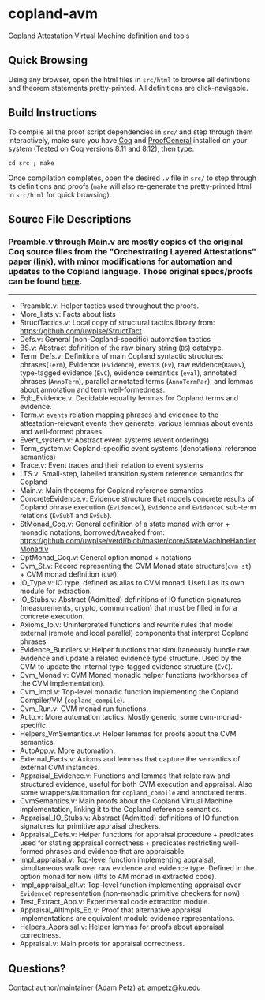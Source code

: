 # copland-avm
Copland Attestation Virtual Machine definition and tools

## Quick Browsing

Using any browser, open the html files in `src/html` to browse all definitions and theorem statements pretty-printed.  All definitions are click-navigable.

## Build Instructions

To compile all the proof script dependencies in `src/` and step through them interactively, make sure you have [Coq](https://coq.inria.fr/opam-using.html) and [ProofGeneral](https://proofgeneral.github.io/) installed on your system (Tested on Coq versions 8.11 and 8.12), then type:

`cd src ; make`

Once compilation completes, open the desired `.v` file in `src/` to step through its definitions and proofs (`make` will also re-generate the pretty-printed html in `src/html` for quick browsing).

## Source File Descriptions

### Preamble.v through Main.v are mostly copies of the original Coq source files from the "Orchestrating Layered Attestations" paper [(link)](https://ku-sldg.github.io/copland///resources/copland-post-2019.pdf), with minor modifications for automation and updates to the Copland language.  Those original specs/proofs can be found [here](https://ku-sldg.github.io/copland/software.html).
---
* Preamble.v:  Helper tactics used throughout the proofs.
* More_lists.v:  Facts about lists
* StructTactics.v:  Local copy of structural tactics library from:  https://github.com/uwplse/StructTact
* Defs.v:  General (non-Copland-specific) automation tactics
* BS.v:  Abstract definition of the raw binary string (`BS`) datatype.
* Term_Defs.v:  Definitions of main Copland syntactic structures:  phrases(`Term`), Evidence (`Evidence`), events (`Ev`), raw evidence(`RawEv`), type-tagged evidence (`EvC`), evidence semantics (`eval`), annotated phrases (`AnnoTerm`), parallel annotated terms (`AnnoTermPar`), and lemmas about annotation and term well-formedness.
* Eqb_Evidence.v:  Decidable equality lemmas for Copland terms and evidence.
* Term.v:  `events` relation mapping phrases and evidence to the attestation-relevant events they generate, various lemmas about events and well-formed phrases.
* Event_system.v:  Abstract event systems (event orderings)
* Term_system.v:  Copland-specific event systems (denotational reference semantics)
* Trace.v:  Event traces and their relation to event systems
* LTS.v:  Small-step, labelled transition system reference semantics for Copland
* Main.v:  Main theorems for Copland reference semantics
* ConcreteEvidence.v:  Evidence structure that models concrete results of Copland phrase execution (`EvidenceC`), `Evidence` and `EvidenceC` sub-term relations (`EvSubT` and `EvSub`).
* StMonad_Coq.v:  General definition of a state monad with error + monadic notations, borrowed/tweaked from:  https://github.com/uwplse/verdi/blob/master/core/StateMachineHandlerMonad.v
* OptMonad_Coq.v:  General option monad + notations
* Cvm_St.v:  Record representing the CVM Monad state structure(`cvm_st`) + CVM monad definition (`CVM`).
* IO_Type.v:  IO type, defined as alias to CVM monad.  Useful as its own module for extraction.
* IO_Stubs.v:  Abstract (Admitted) definitions of IO function signatures (measurements, crypto, communication) that must be filled in for a concrete execution.
* Axioms_Io.v:  Uninterpreted functions and rewrite rules that model external (remote and local parallel) components that interpret Copland phrases
* Evidence_Bundlers.v:  Helper functions that simultaneously bundle raw evidence and update a related evidence type structure.  Used by the CVM to update the internal type-tagged evidence structure (`EvC`).  
* Cvm_Monad.v:  CVM Monad monadic helper functions (workhorses of the CVM implementation).
* Cvm_Impl.v:  Top-level monadic function implementing the Copland Compiler/VM (`copland_compile`).
* Cvm_Run.v:  CVM monad run functions.
* Auto.v:  More automation tactics.  Mostly generic, some cvm-monad-specific.
* Helpers_VmSemantics.v:  Helper lemmas for proofs about the CVM semantics.
* AutoApp.v:  More automation.
* External_Facts.v:  Axioms and lemmas that capture the semantics of external CVM instances.
* Appraisal_Evidence.v:  Functions and lemmas that relate raw and structured evidence, useful for both CVM execution and appraisal.  Also some wrappers/automation for `copland_compile` and annotated terms.
* CvmSemantics.v:  Main proofs about the Copland Virtual Machine implementation, linking it to the Copland reference semantics. 
* Appraisal_IO_Stubs.v:  Abstract (Admitted) definitions of IO function signatures for primitive appraisal checkers.
* Appraisal_Defs.v:  Helper functions for appraisal procedure +
  predicates used for stating appraisal correctness + predicates
  restricting well-formed phrases and evidence that are appraisable.
* Impl_appraisal.v:  Top-level function implementing appraisal, simultaneous walk over raw evidence and evidence type.  Defined in the option monad for now (lifts to AM monad in extracted code).
* Impl_appraisal_alt.v:  Top-level function implementing appraisal over `EvidenceC` representation (non-monadic primitive checkers for now).
* Test_Extract_App.v:  Experimental code extraction module.
* Appraisal_AltImpls_Eq.v:  Proof that alternative appraisal implementations are equivalent modulo evidence representations.
* Helpers_Appraisal.v:  Helper lemmas for proofs about appraisal correctness.
* Appraisal.v:  Main proofs for appraisal correctness.



<!--
* EqClass.v:  Generic Typeclass for equality, plus some instances

* Maps.v:  Polymorphic, list-based implementation of finite maps, borrowed/tweaked from: https://softwarefoundations.cis.upenn.edu/qc-current/TImp.html

* MonadLaws.v:  Proofs of monad laws for the general state monad in GenStMonad.v

* MonadVMFacts.v:  Lemmas and LTAC scripts to leverage facts about the CVM Monad

* StAM.v:  Record representing the AM Monad state structure
* MonadAM.v:  Definition of the AM Monad + monadic helper functions
-->

<!-- ### Copland Compiler and VM specs/proofs -->

## Questions?
Contact author/maintainer (Adam Petz) at: ampetz@ku.edu
